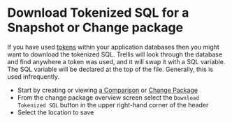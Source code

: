 # Download Tokenized SQL for a Snapshot or Change package

If you have used [tokens](Use-Tokens.md) within your application databases then you might want to download the tokenized SQL. Trellis will look through the database and find anywhere a token was used, and it will swap it with a SQL variable. The SQL variable will be declared at the top of the file. Generally, this is used infrequently.

* Start by creating or viewing [a Comparison](Snapshot-Comparisons.md) or [Change Package](Change-Packages.md)
* From the change package overview screen select the `Download Tokenized SQL` button in the upper right-hand corner of the header
* Select the location to save
